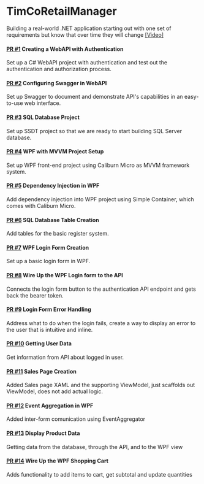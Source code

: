 # TimCoRetailManager
Building a real-world .NET application starting out with one set of requirements but know that over time they will change [[Video]](https://www.youtube.com/playlist?list=PLLWMQd6PeGY0bEMxObA6dtYXuJOGfxSPx)

#### [PR #1](https://github.com/albertospelta/TimCoRetailManager/pull/1) Creating a WebAPI with Authentication
Set up a C# WebAPI project with authentication and test out the authentication and authorization process.

#### [PR #2](https://github.com/albertospelta/TimCoRetailManager/pull/2) Configuring Swagger in WebAPI
Set up Swagger to document and demonstrate API's capabilities in an easy-to-use web interface.

#### [PR #3](https://github.com/albertospelta/TimCoRetailManager/pull/3) SQL Database Project
Set up SSDT project so that we are ready to start building SQL Server database.

#### [PR #4](https://github.com/albertospelta/TimCoRetailManager/pull/4) WPF with MVVM Project Setup
Set up WPF front-end project using Caliburn Micro as MVVM framework system.

#### [PR #5](https://github.com/albertospelta/TimCoRetailManager/pull/5) Dependency Injection in WPF
Add dependency injection into WPF project using Simple Container, which comes with Caliburn Micro.

#### [PR #6](https://github.com/albertospelta/TimCoRetailManager/pull/6) SQL Database Table Creation
Add tables for the basic register system.

#### [PR #7](https://github.com/albertospelta/TimCoRetailManager/pull/7) WPF Login Form Creation
Set up a basic login form in WPF.

#### [PR #8](https://github.com/albertospelta/TimCoRetailManager/pull/8) Wire Up the WPF Login form to the API
Connects the login form button to the authentication API endpoint and gets back the bearer token.

#### [PR #9](https://github.com/albertospelta/TimCoRetailManager/pull/9) Login Form Error Handling
Address what to do when the login fails, create a way to display an error to the user that is intuitive and inline.

#### [PR #10](https://github.com/albertospelta/TimCoRetailManager/pull/10) Getting User Data
Get information from API about logged in user.

#### [PR #11](https://github.com/albertospelta/TimCoRetailManager/pull/11) Sales Page Creation
Added Sales page XAML and the supporting ViewModel, just scaffolds out ViewModel, does not add actual logic.

#### [PR #12](https://github.com/albertospelta/TimCoRetailManager/pull/12) Event Aggregation in WPF
Added inter-form comunication using EventAggregator

#### [PR #13](https://github.com/albertospelta/TimCoRetailManager/pull/13) Display Product Data
Getting data from the database, through the API, and to the WPF view

#### [PR #14](https://github.com/albertospelta/TimCoRetailManager/pull/14) Wire Up the WPF Shopping Cart
Adds functionality to add items to cart, get subtotal and update quantities
